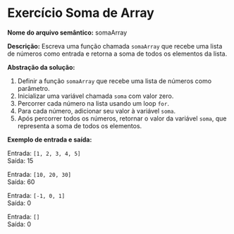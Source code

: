 # Exercício Soma de Array

**Nome do arquivo semântico:** somaArray

**Descrição:** Escreva uma função chamada `somaArray` que recebe uma lista de números como entrada e retorna a soma de todos os elementos da lista.

**Abstração da solução:**

1. Definir a função `somaArray` que recebe uma lista de números como parâmetro.
2. Inicializar uma variável chamada `soma` com valor zero.
3. Percorrer cada número na lista usando um loop `for`.
4. Para cada número, adicionar seu valor à variável `soma`.
5. Após percorrer todos os números, retornar o valor da variável `soma`, que representa a soma de todos os elementos.

**Exemplo de entrada e saída:**

Entrada: `[1, 2, 3, 4, 5]` <br>
Saída: 15

Entrada: `[10, 20, 30]` <br>
Saída: 60

Entrada: `[-1, 0, 1]` <br>
Saída: 0

Entrada: `[]` <br>
Saída: 0
